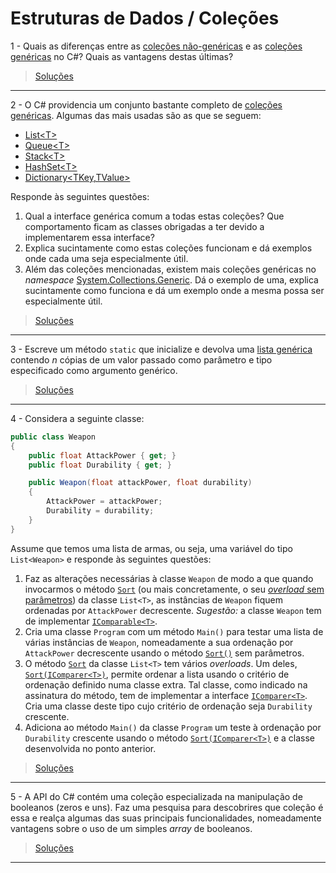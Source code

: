 # Estruturas de Dados / Coleções

1 - Quais as diferenças entre as [coleções não-genéricas][System.Collections]
e as [coleções genéricas][System.Collections.Generic] no C#? Quais as
vantagens destas últimas?

> [Soluções](../solucoes/03/001.md)

---

2 - O C# providencia um conjunto bastante completo de
[coleções genéricas][System.Collections.Generic]. Algumas das mais usadas são
as que se seguem:

*   [List&lt;T&gt;][]
*   [Queue&lt;T&gt;][]
*   [Stack&lt;T&gt;][]
*   [HashSet&lt;T&gt;][]
*   [Dictionary&lt;TKey,TValue&gt;][]

Responde às seguintes questões:

1.  Qual a interface genérica comum a todas estas coleções? Que comportamento
    ficam as classes obrigadas a ter devido a implementarem essa interface?
2.  Explica sucintamente como estas coleções funcionam e dá exemplos onde cada
    uma seja especialmente útil.
3.  Além das coleções mencionadas, existem mais coleções genéricas no
    _namespace_ [System.Collections.Generic][]. Dá o exemplo de uma, explica
    sucintamente como funciona e dá um exemplo onde a mesma possa ser
    especialmente útil.

> [Soluções](../solucoes/03/002.md)

---

3 - Escreve um método `static` que inicialize e devolva uma
[lista genérica][List&lt;T&gt;] contendo _n_ cópias de um valor passado como
parâmetro e tipo especificado como argumento genérico.

> [Soluções](../solucoes/03/003.md)

---

4 - Considera a seguinte classe:

```cs
public class Weapon
{
    public float AttackPower { get; }
    public float Durability { get; }

    public Weapon(float attackPower, float durability)
    {
        AttackPower = attackPower;
        Durability = durability;
    }
}
```

Assume que temos uma lista de armas, ou seja, uma variável do tipo
`List<Weapon>` e responde às seguintes questões:

1.  Faz as alterações necessárias à classe `Weapon` de modo a que quando
    invocarmos o método
    [`Sort`](https://docs.microsoft.com/pt-pt/dotnet/api/system.collections.generic.list-1.sort)
    (ou mais concretamente, o seu
    [_overload_ sem parâmetros](https://docs.microsoft.com/pt-pt/dotnet/api/system.collections.generic.list-1.sort#System_Collections_Generic_List_1_Sort))
    da classe `List<T>`, as instâncias de `Weapon` fiquem ordenadas por
    `AttackPower` decrescente. _Sugestão:_ a classe `Weapon` tem de implementar
    [`IComparable<T>`](https://docs.microsoft.com/pt-pt/dotnet/api/system.icomparable-1).
2.  Cria uma classe `Program` com um método `Main()` para testar uma lista de
    várias instâncias de `Weapon`, nomeadamente a sua ordenação por
    `AttackPower` decrescente usando o método
    [`Sort()`](https://docs.microsoft.com/pt-pt/dotnet/api/system.collections.generic.list-1.sort#System_Collections_Generic_List_1_Sort)
    sem parâmetros.
3.  O método
    [`Sort`](https://docs.microsoft.com/pt-pt/dotnet/api/system.collections.generic.list-1.sort)
    da classe `List<T>` tem vários _overloads_. Um deles,
    [`Sort(IComparer<T>)`](https://docs.microsoft.com/pt-pt/dotnet/api/system.collections.generic.list-1.sort#System_Collections_Generic_List_1_Sort_System_Collections_Generic_IComparer__0__),
    permite ordenar a lista usando o critério de ordenação definido numa classe
    extra. Tal classe, como indicado na assinatura do método, tem de
    implementar a interface
    [`IComparer<T>`](https://docs.microsoft.com/pt-pt/dotnet/api/system.collections.generic.icomparer-1).
    Cria uma classe deste tipo cujo critério de ordenação seja `Durability`
    crescente.  
4.  Adiciona ao método `Main()` da classe `Program` um teste à ordenação
    por `Durability` crescente usando o método
    [`Sort(IComparer<T>)`](https://docs.microsoft.com/pt-pt/dotnet/api/system.collections.generic.list-1.sort#System_Collections_Generic_List_1_Sort_System_Collections_Generic_IComparer__0__)
    e a classe desenvolvida no ponto anterior.

> [Soluções](../solucoes/03/004.md)

---

5 - A API do C# contém uma coleção especializada na manipulação de booleanos
(zeros e uns). Faz uma pesquisa para descobrires que coleção é essa e realça
algumas das suas principais funcionalidades, nomeadamente vantagens sobre o uso
de um simples _array_ de booleanos.

> [Soluções](../solucoes/03/005.md)

---

[System.Collections]: https://docs.microsoft.com/dotnet/api/system.collections
[System.Collections.Generic]: https://docs.microsoft.com/pt-pt/dotnet/api/system.collections.generic
[HashSet&lt;T&gt;]: https://docs.microsoft.com/pt-pt/dotnet/api/system.collections.generic.hashset-1
[Dictionary&lt;TKey,TValue&gt;]: https://docs.microsoft.com/pt-pt/dotnet/api/system.collections.generic.dictionary-2
[List&lt;T&gt;]: https://docs.microsoft.com/pt-pt/dotnet/api/system.collections.generic.list-1
[Queue&lt;T&gt;]: https://docs.microsoft.com/pt-pt/dotnet/api/system.collections.generic.queue-1
[Stack&lt;T&gt;]: https://docs.microsoft.com/pt-pt/dotnet/api/system.collections.generic.stack-1
